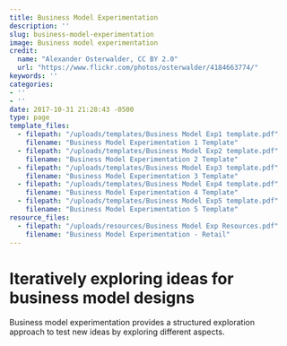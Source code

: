 ```yaml
---
title: Business Model Experimentation
description: ''
slug: business-model-experimentation
image: Business model experimentation
credit:
  name: "Alexander Osterwalder, CC BY 2.0"
  url: "https://www.flickr.com/photos/osterwalder/4184663774/"
keywords: ''
categories:
- ''
- ''
date: 2017-10-31 21:28:43 -0500
type: page
template_files:
  - filepath: "/uploads/templates/Business Model Exp1 template.pdf"
    filename: "Business Model Experimentation 1 Template"
  - filepath: "/uploads/templates/Business Model Exp2 template.pdf"
    filename: "Business Model Experimentation 2 Template"
  - filepath: "/uploads/templates/Business Model Exp3 template.pdf"
    filename: "Business Model Experimentation 3 Template"
  - filepath: "/uploads/templates/Business Model Exp4 template.pdf"
    filename: "Business Model Experimentation 4 Template"
  - filepath: "/uploads/templates/Business Model Exp5 template.pdf"
    filename: "Business Model Experimentation 5 Template"
resource_files:
  - filepath: "/uploads/resources/Business Model Exp Resources.pdf"
    filename: "Business Model Experimentation - Retail"
---
```

# Iteratively exploring ideas for business model designs

Business model experimentation provides a  structured exploration approach to test new  ideas by exploring different aspects.
